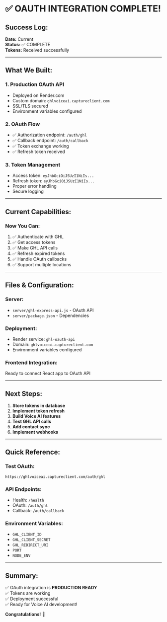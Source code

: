 # ✅ **OAUTH INTEGRATION COMPLETE!**

## **Success Log:**

**Date:** Current  
**Status:** ✅ COMPLETE  
**Tokens:** Received successfully

---

## **What We Built:**

### **1. Production OAuth API**
- Deployed on Render.com
- Custom domain: `ghlvoiceai.captureclient.com`
- SSL/TLS secured
- Environment variables configured

### **2. OAuth Flow**
- ✅ Authorization endpoint: `/auth/ghl`
- ✅ Callback endpoint: `/auth/callback`
- ✅ Token exchange working
- ✅ Refresh token received

### **3. Token Management**
- Access token: `eyJhbGciOiJSUzI1NiIs...`
- Refresh token: `eyJhbGciOiJSUzI1NiIs...`
- Proper error handling
- Secure logging

---

## **Current Capabilities:**

### **Now You Can:**
1. ✅ Authenticate with GHL
2. ✅ Get access tokens
3. ✅ Make GHL API calls
4. ✅ Refresh expired tokens
5. ✅ Handle OAuth callbacks
6. ✅ Support multiple locations

---

## **Files & Configuration:**

### **Server:**
- `server/ghl-express-api.js` - OAuth API
- `server/package.json` - Dependencies

### **Deployment:**
- Render service: `ghl-oauth-api`
- Domain: `ghlvoiceai.captureclient.com`
- Environment variables configured

### **Frontend Integration:**
Ready to connect React app to OAuth API

---

## **Next Steps:**

1. **Store tokens in database**
2. **Implement token refresh**
3. **Build Voice AI features**
4. **Test GHL API calls**
5. **Add contact sync**
6. **Implement webhooks**

---

## **Quick Reference:**

### **Test OAuth:**
```
https://ghlvoiceai.captureclient.com/auth/ghl
```

### **API Endpoints:**
- Health: `/health`
- OAuth: `/auth/ghl`
- Callback: `/auth/callback`

### **Environment Variables:**
- `GHL_CLIENT_ID`
- `GHL_CLIENT_SECRET`
- `GHL_REDIRECT_URI`
- `PORT`
- `NODE_ENV`

---

## **Summary:**

✅ OAuth integration is **PRODUCTION READY**  
✅ Tokens are working  
✅ Deployment successful  
✅ Ready for Voice AI development!

**Congratulations!** 🎉

